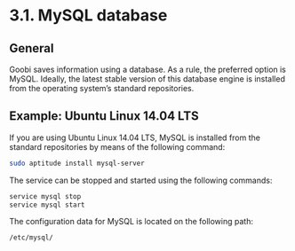 # 3.1. MySQL database

## **General**

Goobi saves information using a database. As a rule, the preferred option is MySQL. Ideally, the latest stable version of this database engine is installed from the operating system’s standard repositories.

## **Example: Ubuntu Linux 14.04 LTS**

If you are using Ubuntu Linux 14.04 LTS, MySQL is installed from the standard repositories by means of the following command:

```bash
sudo aptitude install mysql-server
```

The service can be stopped and started using the following commands:

```bash
service mysql stop
service mysql start
```

The configuration data for MySQL is located on the following path:

```bash
/etc/mysql/
```

